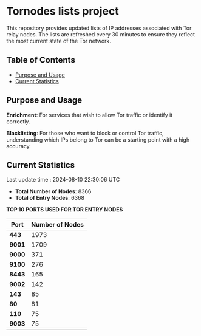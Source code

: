 # Tornodes lists project

This repository provides updated lists of IP addresses associated with Tor relay nodes. The lists are refreshed every 30 minutes to ensure they reflect the most current state of the Tor network.

## Table of Contents

- [Purpose and Usage](#purpose-and-usage)
- [Current Statistics](#current-statistics)


## Purpose and Usage

**Enrichment**: For services that wish to allow Tor traffic or identify it correctly.

**Blacklisting**: For those who want to block or control Tor traffic, understanding which IPs belong to Tor can be a starting point with a high accuracy.

## Current Statistics

Last update time : 2024-08-10 22:30:06 UTC

- **Total Number of Nodes**: 8366
- **Total of Entry Nodes**: 6368

**TOP 10 PORTS USED FOR TOR ENTRY NODES**

| **Port** | **Number of Nodes** |
|------|-----------------|
| **443**   | 1973  |
| **9001**   | 1709  |
| **9000**   | 371  |
| **9100**   | 276  |
| **8443**   | 165  |
| **9002**   | 142  |
| **143**   | 85  |
| **80**   | 81  |
| **110**   | 75  |
| **9003**   | 75  |

